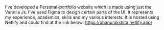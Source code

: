 I've developed a Personal-portfolio website which is made using just the Vannila Js. I've used Figma to design certain parts of the UI. It represents my experience, academics, skills and my various interests.
It is hosted using Netlify and could find at the link below:
https://bhanurakshita.netlify.app/
